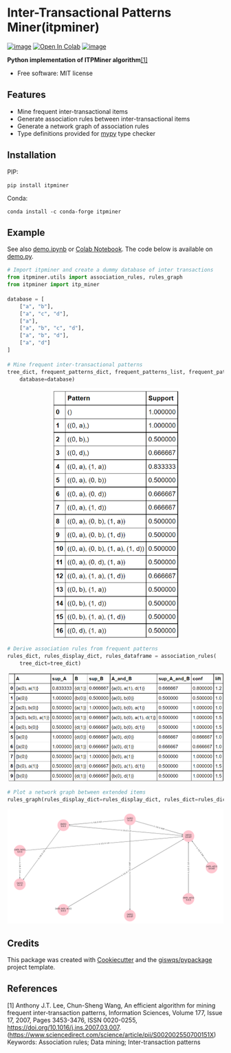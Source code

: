 # Inter-Transactional Patterns Miner(itpminer)

[![image](https://img.shields.io/pypi/v/itpminer.svg)](https://pypi.python.org/pypi/itpminer)
[![Open In Colab](https://colab.research.google.com/assets/colab-badge.svg)](https://colab.research.google.com/github/Local-eRewards/itpminer/blob/main/demo.ipynb)
[![image](https://img.shields.io/badge/License-MIT-yellow.svg)](https://opensource.org/licenses/MIT)

**Python implementation of ITPMiner algorithm**[[1]](#1)

-   Free software: MIT license

## Features

-   Mine frequent inter-transactional items
-   Generate association rules between inter-transactional items
-   Generate a network graph of association rules
-   Type definitions provided for [mypy](http://www.mypy-lang.org/) type checker

## Installation

PIP:

```
pip install itpminer
```

Conda:

```
conda install -c conda-forge itpminer
```

## Example

See also [demo.ipynb](demo.ipynb) or [Colab Notebook](https://colab.research.google.com/github/Local-eRewards/itpminer/blob/main/demo.ipynb). The code below is available on [demo.py](demo.py).

```python
# Import itpminer and create a dummy database of inter transactions
from itpminer.utils import association_rules, rules_graph
from itpminer import itp_miner

database = [
    ["a", "b"],
    ["a", "c", "d"],
    ["a"],
    ["a", "b", "c", "d"],
    ["a", "b", "d"],
    ["a", "d"]
]

# Mine frequent inter-transactional patterns
tree_dict, frequent_patterns_dict, frequent_patterns_list, frequent_patterns_dataframe = itp_miner(
    database=database)
```

<p align="center">
<img src="https://raw.githubusercontent.com/Local-E-Rewards-ML/itpminer/main/images/frequent_patterns.png" alt="frequent_patterns_dataframe" width="300"/>
</p>

```python
# Derive association rules from frequent patterns
rules_dict, rules_display_dict, rules_dataframe = association_rules(
    tree_dict=tree_dict)
```

<p align="center">
<img src="https://raw.githubusercontent.com/Local-E-Rewards-ML/itpminer/main/images/association_rules.png" alt="rules_dataframe" width="800"/>
</p>

```python
# Plot a network graph between extended items
rules_graph(rules_display_dict=rules_display_dict, rules_dict=rules_dict)
```

<p align="center">
<img src="https://raw.githubusercontent.com/Local-E-Rewards-ML/itpminer/main/images/rules_graph.png" alt="rules_graph" width="800"/>
</p>

## Credits

This package was created with [Cookiecutter](https://github.com/cookiecutter/cookiecutter) and the [giswqs/pypackage](https://github.com/giswqs/pypackage) project template.

## References

<a id="1">[1]</a>
Anthony J.T. Lee, Chun-Sheng Wang,
An efficient algorithm for mining frequent inter-transaction patterns,
Information Sciences,
Volume 177, Issue 17,
2007,
Pages 3453-3476,
ISSN 0020-0255,
https://doi.org/10.1016/j.ins.2007.03.007.
(https://www.sciencedirect.com/science/article/pii/S002002550700151X)
Keywords: Association rules; Data mining; Inter-transaction patterns
